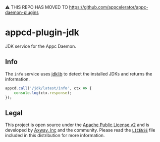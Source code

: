 :warning: THIS REPO HAS MOVED TO https://github.com/appcelerator/appc-daemon-plugins

# appcd-plugin-jdk

JDK service for the Appc Daemon.

## Info

The `info` service uses [jdklib](https://github.com/appcelerator/jdklib) to detect the installed
JDKs and returns the information.

```js
appcd.call('/jdk/latest/info', ctx => {
	console.log(ctx.response);
});
```

## Legal

This project is open source under the [Apache Public License v2][1] and is developed by
[Axway, Inc](http://www.axway.com/) and the community. Please read the [`LICENSE`][1] file included
in this distribution for more information.

[1]: https://github.com/appcelerator/appcd-plugin-jdk/blob/master/LICENSE
